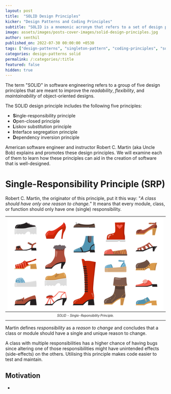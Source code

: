 ```yaml
---
layout: post
title:  "SOLID Design Principles"
kicker: "Design Patterns and Coding Principles"
subtitle: "SOLID is a mnemonic acronym that refers to a set of design principles developed for object-oriented programming languages. It makes our code more readable, extensible, and manageable when correctly implemented."
image: assets/images/posts-cover-images/solid-design-principles.jpg
author: senthil
published_on: 2022-07-30 00:00:00 +0530
tags: ["design-patterns", "singleton-pattern", "coding-principles", "solid"]
categories: design-patterns solid
permalink: /:categories/:title
featured: false
hidden: true
---
```


The term "SOLID" in software engineering refers to a group of five design principles that are meant to improve the *readability*, *flexibility*, and *maintainability* of object-oriented designs.

The SOLID design principle includes the following five principles:
- **S**ingle-responsibility principle
- **O**pen-closed principle
- **L**iskov substitution principle
- **I**nterface segregation principle
- **D**ependency inversion principle

American software engineer and instructor Robert C. Martin (aka Uncle Bob) explains and promotes these design principles. We will examine each of them to learn how these principles can aid in the creation of software that is well-designed.

# Single-Responsibility Principle (SRP)
Robert C. Martin, the originator of this principle, put it this way: "*A class should have only one reason to change.*" It means that every module, class, or function should only have one (single) responsibility.

|![Single-Reponsibility Principle](/assets/images/posts/solid-srp.jpg)|
|:-:|
|<sub><sup>*SOLID - Single-Reponsibility Principle.*</sup></sub>|


Martin defines *responsibility* as a *reason to change* and concludes that a class or module should have a single and unique reason to change.

A class with multiple responsibilities has a higher chance of having bugs since altering one of those responsibilities might have unintended effects (side-effects) on the others. Utilising this principle makes code easier to test and maintain.

## Motivation
- 